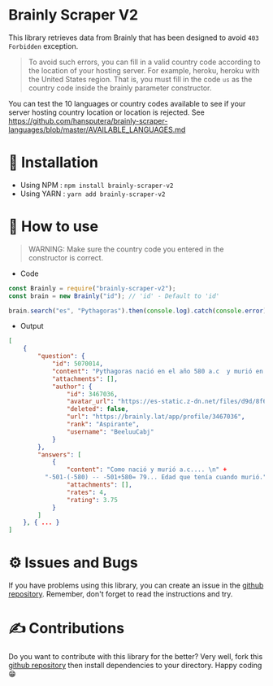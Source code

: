 # Brainly Scraper V2
This library retrieves data from Brainly that has been designed to avoid `403 Forbidden` exception.

> To avoid such errors, you can fill in a valid country code according to the location of your hosting server. For example, heroku, heroku with the United States region. That is, you must fill in the code `us` as the country code inside the brainly parameter constructor.

You can test the 10 languages or country codes available to see if your server hosting country location or location is rejected. See https://github.com/hansputera/brainly-scraper-languages/blob/master/AVAILABLE_LANGUAGES.md

# 💉 Installation
- Using NPM : `npm install brainly-scraper-v2`
- Using YARN : `yarn add brainly-scraper-v2`

# 📜 How to use
> WARNING:  Make sure the country code you entered in the constructor is correct.

- Code
```js
const Brainly = require("brainly-scraper-v2");
const brain = new Brainly("id"); // 'id' - Default to 'id'

brain.search("es", "Pythagoras").then(console.log).catch(console.error);
```
- Output
```json
[
    {
        "question": {
            "id": 5070014,
            "content": "Pythagoras nació en el año 580 a.c  y murió en el año 501. ¿Que edad tenia Pythagoras Cúando murió?",
            "attachments": [],
            "author": {
                "id": 3467036,
                "avatar_url": "https://es-static.z-dn.net/files/d9d/8f696cce4d637d278ba011b6159642b8.jpg",
                "deleted": false,
                "url": "https://brainly.lat/app/profile/3467036",
                "rank": "Aspirante",
                "username": "BeeluuCabj"
            }
        },
        "answers": [
            {
                "content": "Como nació y murió a.c.... \n" +
          "-501-(-580) -- -501+580= 79... Edad que tenía cuando murió.",
                "attachments": [],
                "rates": 4,
                "rating": 3.75
            }
        ]
    }, { ... }
]
```

# ⚙️ Issues and Bugs
If you have problems using this library, you can create an issue in the [github repository](https://github.com/hansputera/brainly-scraper-languages). Remember, don't forget to read the instructions and try.

# ✍️ Contributions
Do you want to contribute with this library for the better? Very well, fork this [github repository](https://github.com/hansputera/brainly-scraper-languages) then install dependencies to your directory. Happy coding 😁